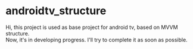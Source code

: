 # androidtv_structure

Hi, this project is used as base project for android tv, based on MVVM structure.<br>
Now, it's in developing progress. I'll try to complete it as soon as possible.<br>

